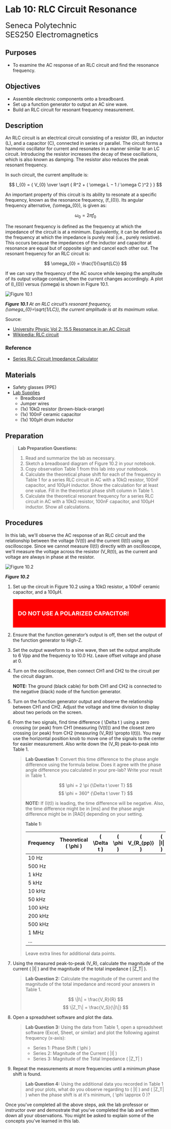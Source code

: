 # Lab 10: RLC Circuit Resonance

<font size="5">
Seneca Polytechnic</br>
SES250 Electromagnetics
</font>

## Purposes
- To examine the AC response of an RLC circuit and find the resonance frequency.

## Objectives
- Assemble electronic components onto a breadboard.
- Set up a function generator to output an AC sine wave.
- Build an RLC circuit for resonant frequency measurement.

## Description

An RLC circuit is an electrical circuit consisting of a resistor (R), an inductor (L), and a capacitor (C), connected in series or parallel. The circuit forms a harmonic oscillator for current and resonates in a manner similar to an LC circuit. Introducing the resistor increases the decay of these oscillations, which is also known as damping. The resistor also reduces the peak resonant frequency.

In such circuit, the current amplitude is:

$$ I_{0} = { V_{0} \over \sqrt { R^2 + ( \omega L − 1 / \omega C )^2 } } $$

An important property of this circuit is its ability to resonate at a specific frequency, known as the resonance frequency, \(f_{0}\). Its angular frequency alternative, \(\omega_{0}\), is given as:

$$ \omega_{0} = 2 \pi f_0 $$

The resonant frequency is defined as the frequency at which the impedance of the circuit is at a minimum. Equivalently, it can be defined as the frequency at which the impedance is purely real (i.e., purely resistive). This occurs because the impedances of the inductor and capacitor at resonance are equal but of opposite sign and cancel each other out. The resonant frequency for an RLC circuit is:

$$ \omega_{0} = \frac{1}{\sqrt{LC}} $$

If we can vary the frequency of the AC source while keeping the amplitude of its output voltage constant, then the current changes accordingly. A plot of \(I_{0}\) versus \(\omega\) is shown in Figure 10.1.

![Figure 10.1](lab10-rlc-response.jpeg)

***Figure 10.1** At an RLC circuit’s resonant frequency, \(\omega_{0}=\sqrt{1/LC}\), the current amplitude is at its maximum value.*

Source:

- [University Physic Vol 2: 15.5 Resonance in an AC Circuit](https://openstax.org/books/university-physics-volume-2/pages/15-5-resonance-in-an-ac-circuit)
- [Wikipedia: RLC circuit](https://en.wikipedia.org/wiki/RLC_circuit)

### Reference
- [Series RLC Circuit Impedance Calculator](https://www.translatorscafe.com/unit-converter/en-US/calculator/series-rlc-impedance/)

## Materials
- Safety glasses (PPE)
- [Lab Supplies](supplies.md)
    - Breadboard
    - Jumper wires
    - (1x) 10kΩ resistor (brown-black-orange)
    - (1x) 100nF ceramic capacitor
    - (1x) 100μH drum inductor

## Preparation

> **Lab Preparation Questions:**
>
> 1. Read and summarize the lab as necessary.
> 1. Sketch a breadboard diagram of Figure 10.2 in your notebook.
> 1. Copy observation Table 1 from this lab into your notebook.
> 1. Calculate the theoretical phase shift for each of the frequency in Table 1 for a series RLC circuit in AC with a 10kΩ resistor, 100nF capacitor, and 100μH inductor. Show the calculation for at least one value. Fill in the theoretical phase shift column in Table 1.
> 1. Calculate the theoretical resonant frequency for a series RLC circuit in AC with a 10kΩ resistor, 100nF capacitor, and 100μH inductor. Show all calculations.

## Procedures

In this lab, we'll observe the AC response of an RLC circuit and the relationship between the voltage \(V(t)\) and the current \(I(t)\) using an oscilloscope. Since we cannot measure \(I(t)\) directly with an oscilloscope, we'll measure the voltage across the resistor \(V_R(t)\), as the current and voltage are always in phase at the resistor.

![Figure 10.2](lab10-rlc-circuit.png)

***Figure 10.2***

1. Set up the circuit in Figure 10.2 using a 10kΩ resistor, a 100nF ceramic capacitor, and a 100μH.
    <div style="padding: 15px; border: 1px solid red; background-color: red; color: white;">
    <p style="font-size: 18px"><strong>DO NOT USE A POLARIZED CAPACITOR!</strong><p>
    </div>
2. Ensure that the function generator’s output is off, then set the output of the function generator to High-Z.
3. Set the output waveform to a sine wave, then set the output amplitude to 6 Vpp and the frequency to 10.0 Hz. Leave offset voltage and phase at 0.
4. Turn on the oscilloscope, then connect CH1 and CH2 to the circuit per the circuit diagram.

    **NOTE:** The ground (black cable) for both CH1 and CH2 is connected to the negative (black) node of the function generator.

5. Turn on the function generator output and observe the relationship between CH1 and CH2. Adjust the voltage and time division to display about two periods on the screen.

6. From the two signals, find time difference \( \Delta t \) using a zero crossing (or peak) from CH1 (measuring \(V(t)\)) and the closest zero crossing (or peak) from CH2 (measuring \(V_R(t) \propto I(t)\)). You may use the horizontal position knob to move one of the signals to the center for easier measurement. Also write down the \(V_R\) peak-to-peak into Table 1.

    > **Lab Question 1:** Convert this time difference to the phase angle difference using the formula below. Does it agree with the phase angle difference you calculated in your pre-lab? Write your result in Table 1.
    >
    > $$ \phi = 2 \pi {\Delta t \over T} $$
    > $$ \phi = 360° {\Delta t \over T} $$
    >
    > **NOTE:** If \(I(t)\) is leading, the time difference will be negative. Also, the time difference might be in [ms] and the phase angle difference might be in [RAD] depending on your setting.
    >
    > **Table 1:**  
    > 
    > | Frequency | Theoretical \( \phi \) | \( \Delta t \) | \( \phi \) | \( V_{R_{pp}} \) | \( \|I\| \) | \( \|Z_T\| \) |
    > | --- | --- | --- | --- | --- | --- | --- |
    > | 10 Hz |  |  |  |  |  |  |
    > | 500 Hz |  |  |  |  |  |  |
    > | 1 kHz |  |  |  |  |  |  |
    > | 5 kHz |  |  |  |  |  |  |
    > | 10 kHz |  |  |  |  |  |  |
    > | 50 kHz |  |  |  |  |  |  |
    > | 100 kHz |  |  |  |  |  |  |
    > | 200 kHz |  |  |  |  |  |  |
    > | 500 kHz |  |  |  |  |  |  |
    > | 1 MHz |  |  |  |  |  |  |
    > | ... |  |  |  |  |  |  |
    >
    > Leave extra lines for additional data points.

7. Using the measured peak-to-peak \(V_R\), calculate the magnitude of the current \( \|I\| \) and the magnitude of the total impedance \( \|Z_T\| \).
    
    > **Lab Question 2:** Calculate the magnitude of the current and the magnitude of the total impedance and record your answers in Table 1.
    >
    > $$ \|I\| = \frac{V_R}{R} $$
    > $$ \|Z_T\| = \frac{V_S}{\|I\|} $$

8. Open a spreadsheet software and plot the data.
    
    > **Lab Question 3:** Using the data from Table 1, open a spreadsheet software (Excel, Sheet, or similar) and plot the following against frequency (x-axis):
    >
    > - Series 1: Phase Shift \( \phi \)
    > - Series 2: Magnitude of the Current \( \|I\| \)
    > - Series 3: Magnitude of the Total Impedance \( \|Z_T\| \)

9. Repeat the measurements at more frequencies until a minimum phase shift is found.

    > **Lab Question 4:** Using the additional data you recorded in Table 1 and your plots, what do you observe regarding to \( \|I\| \) and \( \|Z_T\| \) when the phase shift is at it's minimum, \( \phi \approx 0 \)?

Once you've completed all the above steps, ask the lab professor or instructor over and demostrate that you've completed the lab and written down all your observations. You might be asked to explain some of the concepts you've learned in this lab.